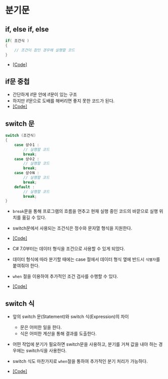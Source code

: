 # 분기문

## if, else if, else

```c#
if( 조건식 )
{
    // 조건이 참인 경우에 실행할 코드
}
```

* [[Code]](/Code/Chapter05/IfElse.cs)

## if문 중첩

* 간단하게 if문 안에 if문이 있는 구조
* 하지만 if문으로 도배를 해버리면 좋지 못한 코드가 된다.
* [[Code]](/Code/Chapter05/IfIf.cs)

## switch 문

```c#
switch (조건식)
{
    case 상수1 :
        // 실행할 코드
        break;
    case 상수2 :
        // 실행할 코드
        break;
    case 상수N :
        // 실행할 코드
        break;
    default :
        // 실행할 코드
        break;
}
```
* `break`문을 통해 프로그램의 흐름을 먼추고 현재 실행 중인 코드의 바깥으로 실행 위치를 옮길 수 있다.
* switch문에서 사용되는 조건식은 정수와 문자열 형식을 지원한다.
* [[Code]](/Code/Chapter05/Switch1.cs)

* C# 7.0부터는 데이터 형식을 조건으로 사용할 수 있게 되었다.
* 데이터 형식에 따라 분기할 때에는 case 절에서 데이터 형식 옆에 반드시 `식별자`를 붙여줘야 한다.
* `when` 절을 이용하여 추가적인 조건 검사를 수행할 수 있다.
* [[Code]](/Code/Chapter05/Switch2.cs)

## switch 식

* 앞의 switch 문(Statement)와 switch 식(Expression)의 차이
    - 문은 어떠한 일을 한다.
    - 식은 어떠한 계산을 통해 결과를 도출한다.

* 어떤 작업에 분기가 필요하면 switch문을 사용하고, 분기를 거쳐 값을 내야 하는 경우에는 switch식을 사용한다.
* switch 식도 마찬가지로 `when`절을 통하여 추가적인 분기 처리가 가능하다.
* [[Code]](/Code/Chapter05/SwitchExp.cs)